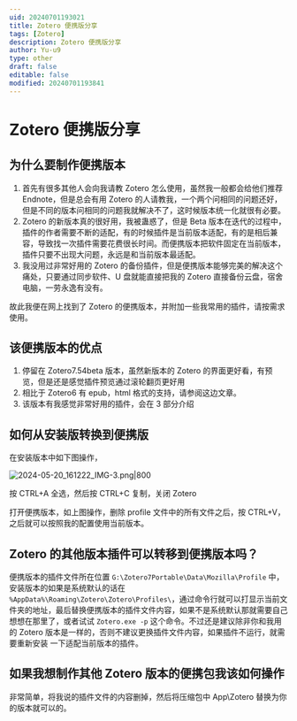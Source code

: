```yaml
---
uid: 20240701193021
title: Zotero 便携版分享
tags: [Zotero]
description: Zotero 便携版分享
author: Yu-u9
type: other
draft: false
editable: false
modified: 20240701193841
---
```


# Zotero 便携版分享

## 为什么要制作便携版本

1. 首先有很多其他人会向我请教 Zotero 怎么使用，虽然我一般都会给他们推荐 Endnote，但是总会有用 Zotero 的人请教我，一个两个问相同的问题还好，但是不同的版本问相同的问题我就解决不了，这时候版本统一化就很有必要。
2. Zotero 的新版本真的很好用，我被蛊惑了，但是 Beta 版本在迭代的过程中，插件的作者需要不断的适配，有的时候插件是当前版本适配，有的是相后兼容，导致找一次插件需要花费很长时间。而便携版本把软件固定在当前版本，插件只要不出现大问题，永远是和当前版本最适配。
3. 我没用过非常好用的 Zotero 的备份插件，但是便携版本能够完美的解决这个痛处，只要通过同步软件、U 盘就能直接把我的 Zotero 直接备份云盘，宿舍电脑，一劳永逸有没有。

故此我便在网上找到了 Zotero 的便携版本，并附加一些我常用的插件，请按需求使用。

## 该便携版本的优点

1. 停留在 Zotero7.54beta 版本，虽然新版本的 Zotero 的界面更好看，有预览，但是还是感觉插件预览通过滚轮翻页更好用
2. 相比于 Zotero6 有 epub，html 格式的支持，请参阅这边文章。
3. 该版本有我感觉非常好用的插件，会在 3 部分介绍

## 如何从安装版转换到便携版

在安装版本中如下图操作，

![2024-05-20_161222_IMG-3.png|800](https://cdn.pkmer.cn/images/2024-05-20_161222_IMG-3.png!pkmer)

按 CTRL+A 全选，然后按 CTRL+C 复制，关闭 Zotero

打开便携版本，如上图操作，删除 profile 文件中的所有文件之后，按 CTRL+V，之后就可以按照我的配置使用当前版本。

## Zotero 的其他版本插件可以转移到便携版本吗？

便携版本的插件文件所在位置 `G:\Zotero7Portable\Data\Mozilla\Profile` 中，安装版本的如果是系统默认的话在 `%AppData%\Roaming\Zotero\Zotero\Profiles\`，通过命令行就可以打显示当前文件夹的地址，最后替换便携版本的插件文件内容，如果不是系统默认那就需要自己想想在那里了，或者试试 `Zotero.exe -p` 这个命令。不过还是建议除非你和我用的 Zotero 版本是一样的，否则不建议更换插件文件内容，如果插件不运行，就需要重新安装 一下适配当前版本的插件。

## 如果我想制作其他 Zotero 版本的便携包我该如何操作

非常简单，将我说的插件文件的内容删掉，然后将压缩包中 App\Zotero 替换为你的版本就可以的。